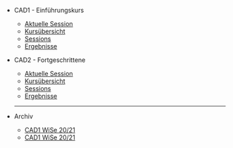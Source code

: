 * CAD1 - Einführungskurs

  - [Aktuelle Session](CAD1/Kursuebersicht.md)
  - [Kursübersicht](CAD1/Kursuebersicht.md)
  - [Sessions](CAD1/Sessions.md)
  - [Ergebnisse](CAD1/Ergebnisse.md)

* CAD2 - Fortgeschrittene

  - [Aktuelle Session](CAD1/CAD1_Session01.md)
  - [Kursübersicht](CAD2/Kursuebersicht.md)
  - [Sessions](CAD2/Sessions.md)
  - [Ergebnisse](CAD2/Ergebnisse.md)


  ----------------------------------------
- Archiv

  - [CAD1 WiSe 20/21](Archiv/CAD1_WiSe20-21.md)
  - [CAD1 WiSe 20/21](Archiv/CAD2_WiSe20-21.md)
